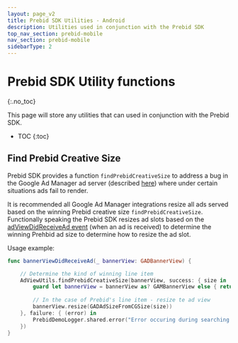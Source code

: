 ```yaml
---
layout: page_v2
title: Prebid SDK Utilities - Android
description: Utilities used in conjunction with the Prebid SDK
top_nav_section: prebid-mobile
nav_section: prebid-mobile
sidebarType: 2
---
```


# Prebid SDK Utility functions
{:.no_toc}

This page will store any utilities that can used in conjunction with the Prebid SDK.

* TOC
{:toc}

## Find Prebid Creative Size

Prebid SDK provides a function `findPrebidCreativeSize` to address a bug in the Google Ad Manager ad server (described [here](https://groups.google.com/forum/?utm_medium=email&utm_source=footer#!category-topic/google-admob-ads-sdk/ios/648jzAP2EQY)) where under certain situations ads fail to render. 

It is recommended all Google Ad Manager integrations resize all ads served based on the winning Prebid creative size `findPrebidCreativeSize`. Functionally speaking the Prebid SDK resizes ad slots based on the [adViewDidReceiveAd event](https://developers.google.com/admob/ios/banner) (when an ad is received) to determine the winning Prehbid ad size to determine how to resize the ad slot.

Usage example:

```swift
func bannerViewDidReceiveAd(_ bannerView: GADBannerView) {

    // Determine the kind of winning line item
    AdViewUtils.findPrebidCreativeSize(bannerView, success: { size in
        guard let bannerView = bannerView as? GAMBannerView else { return }
        
        // In the case of Prebid's line item - resize te ad view
        bannerView.resize(GADAdSizeFromCGSize(size))
    }, failure: { (error) in
        PrebidDemoLogger.shared.error("Error occuring during searching for Prebid creative size: \(error)")
    })
}
```




